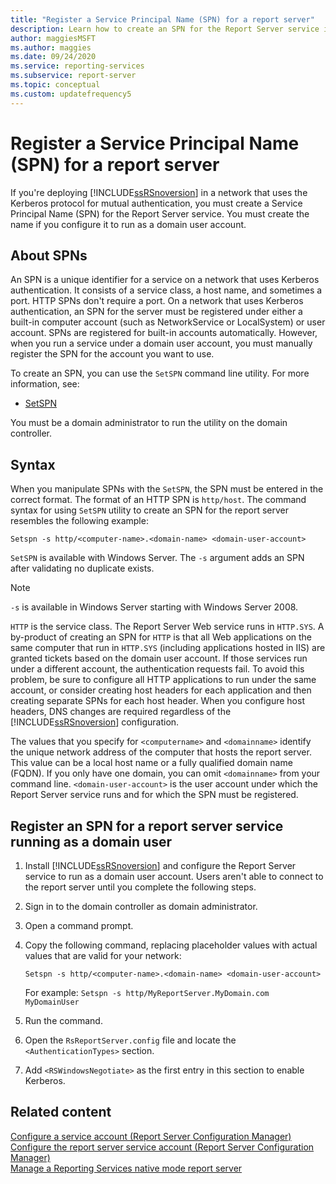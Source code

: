 ```yaml
---
title: "Register a Service Principal Name (SPN) for a report server"
description: Learn how to create an SPN for the Report Server service if it runs as a domain user, if your network uses Kerberos for authentication.
author: maggiesMSFT
ms.author: maggies
ms.date: 09/24/2020
ms.service: reporting-services
ms.subservice: report-server
ms.topic: conceptual
ms.custom: updatefrequency5
---
```

# Register a Service Principal Name (SPN) for a report server
  If you're deploying [!INCLUDE[ssRSnoversion](../../includes/ssrsnoversion-md.md)] in a network that uses the Kerberos protocol for mutual authentication, you must create a Service Principal Name (SPN) for the Report Server service. You must create the name if you configure it to run as a domain user account.  
  
## About SPNs  
 An SPN is a unique identifier for a service on a network that uses Kerberos authentication. It consists of a service class, a host name, and sometimes a port. HTTP SPNs don't require a port. On a network that uses Kerberos authentication, an SPN for the server must be registered under either a built-in computer account (such as NetworkService or LocalSystem) or user account. SPNs are registered for built-in accounts automatically. However, when you run a service under a domain user account, you must manually register the SPN for the account you want to use.  
  
 To create an SPN, you can use the `SetSPN` command line utility. For more information, see:  
  
- [SetSPN](/previous-versions/windows/it-pro/windows-server-2012-R2-and-2012/cc731241(v=ws.11))
    
 You must be a domain administrator to run the utility on the domain controller.  
  
## Syntax  

When you manipulate SPNs with the `SetSPN`, the SPN must be entered in the correct format. The format of an HTTP SPN is `http/host`. The command syntax for using `SetSPN` utility to create an SPN for the report server resembles the following example:  
  
```  
Setspn -s http/<computer-name>.<domain-name> <domain-user-account>  
```  
  
 `SetSPN` is available with Windows Server. The `-s` argument adds an SPN after validating no duplicate exists.

 > [!NOTE]  
 > `-s` is available in Windows Server starting with Windows Server 2008.  
  
 `HTTP` is the service class. The Report Server Web service runs in `HTTP.SYS`. A by-product of creating an SPN for `HTTP` is that all Web applications on the same computer that run in `HTTP.SYS` (including applications hosted in IIS) are granted tickets based on the domain user account. If those services run under a different account, the authentication requests fail. To avoid this problem, be sure to configure all HTTP applications to run under the same account, or consider creating host headers for each application and then creating separate SPNs for each host header. When you configure host headers, DNS changes are required regardless of the [!INCLUDE[ssRSnoversion](../../includes/ssrsnoversion-md.md)] configuration.  
  
 The values that you specify for `<computername>` and `<domainname>` identify the unique network address of the computer that hosts the report server. This value can be a local host name or a fully qualified domain name (FQDN). If you only have one domain, you can omit `<domainname>` from your command line. `<domain-user-account>` is the user account under which the Report Server service runs and for which the SPN must be registered.  
    
## Register an SPN for a report server service running as a domain user  
  
1.  Install [!INCLUDE[ssRSnoversion](../../includes/ssrsnoversion-md.md)] and configure the Report Server service to run as a domain user account. Users aren't able to connect to the report server until you complete the following steps.  
  
1.  Sign in to the domain controller as domain administrator.  
  
1.  Open a command prompt.  
  
1.  Copy the following command, replacing placeholder values with actual values that are valid for your network:  
  
    ```  
    Setspn -s http/<computer-name>.<domain-name> <domain-user-account>  
    ```  
  
    For example: `Setspn -s http/MyReportServer.MyDomain.com MyDomainUser`  
  
1.  Run the command.  
  
1.  Open the `RsReportServer.config` file and locate the `<AuthenticationTypes>` section.  
  
1.  Add `<RSWindowsNegotiate>` as the first entry in this section to enable Kerberos.  
  
## Related content 
 [Configure a service account &#40;Report Server Configuration Manager&#41;](../install-windows/configure-the-report-server-service-account-ssrs-configuration-manager.md)   
 [Configure the report server service account &#40;Report Server Configuration Manager&#41;](../../reporting-services/install-windows/configure-the-report-server-service-account-ssrs-configuration-manager.md)   
 [Manage a Reporting Services native mode report server](../../reporting-services/report-server/manage-a-reporting-services-native-mode-report-server.md)  
  
